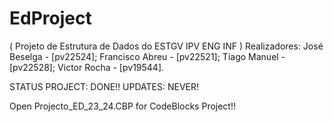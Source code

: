 # EdProject
( Projeto de Estrutura de Dados do ESTGV IPV ENG INF )
Realizadores:
José Beselga - [pv22524];
Francisco Abreu - [pv22521];
Tiago Manuel - [pv22528];
Victor Rocha - [pv19544].





STATUS PROJECT: DONE!!
UPDATES: NEVER!


Open Projecto_ED_23_24.CBP for CodeBlocks Project!!
